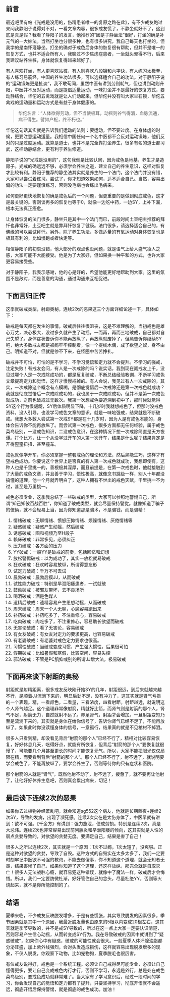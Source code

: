 ## 前言

最近吧里有帖《光戒是没用的，伤精患者唯一的复原之路在此》，有不少戒友跑过来问我静阳子说得对不对，一看文章内容，很多戒友慌了，不静坐就好不了，这到底是真是假？我看了静阳子的发言，他推荐的“因是子静坐法”很好，打坐的确是补元气的一大妙法。当然打坐也分很多种，也有很多讲究，我自己每天也打坐的，但我学的是南怀瑾静坐。打坐的确对于戒色后身体的恢复很有帮助，但并不是唯一的恢复方式，也并不适合所有人，我聊过不少焦虑症患者，一坐就头晕得不行，后来我建议站养生桩，身体就恢复得越来越好了。

有人喜欢打坐，有人更喜欢站桩，有人则喜欢八段锦和六字诀，有人练习太极拳，有人练习易筋经，中国的养生功法很多，可以选择适合自己的功法。对于静阳子说的“运动锻炼更是扯淡”，我不敢苟同，虽然中医有讲到劳则耗气，但也讲到动则升阳，中医并不反对运动，而是提倡适量运动，一味打坐并不是最好的恢复方式，要动静结合，华佗的五禽戏就是让人们动起来，但华佗并没有叫大家举石锁，华佗五禽戏的运动量和运动方式是有益于身体健康的。

> 华佗名言：“人体欲得劳动，但不当使极耳，动摇则谷气得消，血脉流通，病不得生。譬如户枢，终不朽也。”

华佗这句话其实就是告诉我们运动的法则：要运动，但不要过度。在身体虚的时候，更要注意运动适量。我相信中国任何一个名中医都不会反对运动锻炼，他们反对的只是过度运动。就算是道士，也并不是完全靠打坐养生，很多有名的道士都习武，这样动静结合，更有利于养生修道。

静阳子说的“光戒是没用的”，这句我倒是比较认同，因为戒色是地基，养生才是造房子。光戒的确远远不够，必须学会养生之道，建立自己的养生意识，这样对恢复才比较有利。静阳子推荐的静坐法其实就是养生的一个法门，这个法门并没有错，大家可以尝试着练习。尝试了，你才知道效果如何，适不适合自己。当然，容易出偏的功法一定要谨慎练习，否则没毛病也会练出毛病来。

如何更好更快地恢复的确是戒色后的一个问题，但更重要的是做到彻底戒色，这才是最关键的。否则谈再多的恢复也等于0，就像一边吃中药，一边SY，上补下漏，根本无法真正痊愈。

让身体恢复的法门很多，静坐只是其中一个法门而已，前段时间土豆吧主推荐的拜忏也非常好，土豆吧主就是靠拜忏恢复了健康。法门很多，请选择适合自己的，有佛缘的可以尝试拜忏。另外，除了养生功法，多做适量的有氧运动对身体恢复也是极其有利的，比如慢跑或者快走等。

相信静阳子的初衷没错，他大部分的观点也没问题，就是语气上给人盛气凌人之感，大家可能不大能接受。他是为了大家好，但如果换一种平和的方式，也许大家更容易接受些。

对于静阳子，我表示感谢，他的心是好的，希望他能更好地帮助到大家。这里的氛围不是敌对，而是善意的沟通，通过沟通来互相促进。

## 下面言归正传

这季就破戒类型，射距奥秘，连续2次的恶果这三个方面详细论述一下，具体如下：

破戒是每天都在发生的事情，破戒后往往很沮丧，这是不难理解的，当初戒色是雄心万丈，决心极大，没过多久就产生了动摇，一而再，再而三地破戒，自己都对自己失望了。身体症状告诉你不能再放纵了，再放纵就废掉了，但瘾告诉你继续SY吧，绝大多数戒友都是被瘾牢牢控制着，像一个提线木偶，成了欲望之奴，身不由己。明知道不对，但就是停不下来，在怪圈中苦苦挣扎。

破戒并不可怕，可怕的是不学习，不学习觉悟和定力就不会提升。不学习的强戒，注定失败！有戒友会问，有人是一次戒除的吗？说实话，我到现在阅戒友上千，没见过哪个人是一次戒除成功的，都是反复破戒，不断总结经验教训，不断学习戒色文章提高定力和觉悟，这样才慢慢戒掉的。有人会说，我见过有人一次戒除的，其实，一次戒除这个概念有点模糊，是彻底觉悟后一次戒除还是第一次戒色就成功？我就是彻底觉悟后一次戒除成功的，我也属于一次戒除成功，但并不是第一次戒色就成功，之前也破戒过无数次。我第一次想戒色要追溯到初中了，那时候就觉得SY这个行为很龌龊，SY后体质明显下降，十几岁时我就想戒色了，但那时没戒色资料，没人引导，也没学习戒色文章的意识，就是一味地强戒，结果就是不断破戒。我想大多数人尝试第一次戒SY都是在十几岁时，因为人是有戒色本能的，身体会告诉你不能再放纵了。而尝试第一次戒色，很多方面都无任何经验，属于戒色菜鸟级别，一没戒色知识，二没戒色意识，在这种情况下想一次戒除简直是天方夜谭。打个比方，让一个从没学过开车的人第一次开车，结果是什么呢？结果肯定是开得歪歪扭扭，甚至撞车。

戒色就像学开车，你必须掌握一整套戒色的理论和方法，然后熟能生巧，这样才有望戒色成功。你要说这个世界上是否真的有人第一次戒色就成功，我想即使有，这种人也是千里挑一的，善根极其深厚，而且前提是，在第一次戒色时，他就接触到了大量的戒色文章，并且善于学习，悟性极高，就像念书跳级一样，别人十年都没搞懂的道理，他一个月就弄明白了，这种人拥有不世出的戒色天赋，千里挑一不为过，甚至是万里挑一。

戒色必须专业，这季我总结了一些破戒的类型，大家可以参照地警惕自己，所谓“知己知彼百战百胜”，你知道了破戒类型，就会尽量保持警觉。就像知道了骗子的伎俩，就不会轻易上当，因为你知道那是骗术，不是骗钱，而是骗精！

1. 情绪破戒：无聊情绪、愤怒压抑情绪、烦躁情绪、厌倦情绪等
2. 疑惑破戒：疑惑产生动摇，然后破戒
3. 诱惑破戒：图和视频乃至H段子
4. 赖床破戒：非常多见，必须纠正
5. 压力破戒：各方面的压力
6. YY破戒：一般YY是破戒的前奏，包括回忆和幻想
7. 放松警惕破戒：以为成功了，其实一放松就易破戒
8. 狂欢破戒：狂欢时容易放纵，所谓得意忘形
9. 试定力破戒：千万不可去试
10. 晨勃破戒：晨勃后摸JJ，从而破戒
11. 试性能力破戒：特别是早泄阳痿患者，一试就破
12. 鼓动破戒：被邪友带坏，去不良场所
13. 喝酒破戒：酒是色媒人
14. 遗精后破戒：遗精容易产生思想动摇，从而破戒
15. 周末破戒：周末一个人无聊，心魔容易跑出来
16. 补药破戒：补药吃多了，不注重修心，容易破戒
17. 吃肉破戒：肉吃多了，不注重修心，容易助长欲望而破戒
18. 无害论破戒：看了无害论，容易破戒
19. 有女友破戒：有女友对定力的要求更高，也容易破戒
20. 有老婆破戒：有老婆对戒色定力要求也很高。
21. 习惯性破戒：当破戒变成习惯，产生强大惯性，后果很可怕
22. 假期破戒：比如暑假和寒假，比较空闲，容易失控
23. 邪法破戒：不管是PC肌抑或别的所谓JJ增大法，极易破戒

## 下面再来谈下射距的奥秘

射距就是射精距离，很多戒友反映刚开始SY的几年，射距很远，到后来就越来越不行，是顺着JJ流淌下来的，明显后劲不足，没有冲力了，这其实就是肾气亏损的一个表现。精，一看颜色，二看量，三看浓度，四看射距。射距越远，就说明这个人肾气越足。这个道理非常像射箭，精就好比箭，而肾气则是射箭的那个人，肾气不足，射箭无力，自然就射不远了。养足肾气，射距才会增加。一旦射距变短乃至是流淌下来的，其实就是身体在给你信号了，告诉你肾气已经不足了，不能再放纵了。如果此时你没读懂身体的信号，一意孤行，结果真的就是不见棺材不掉泪。

很多人只看到精，却没看见背后“射箭的那个人”已经不行了，精相对比较容易恢复，好好休息几天，吃得好点，就能有所恢复，但背后“射箭的那个人”要恢复就很慢了，可能要几个月甚至更长的时间才能恢复元气。所以，大家不能把眼光仅仅局限在精，而要看到背后“射箭的那个人”。那个人已经不行了，射不远了，就说明要学会戒色了，不能再放纵了，要学会养生了，否则等待你的只有症状和医院。

那个射箭的人就是“肾气”，既然他射不动了，射不远了，疲惫了，就不要再让他射了，让他好好休养生息吧，否则真会累出病来，切记！

## 最后谈下连续2次的恶果

如果你去过植物神经紊乱吧，就会知道sg552这个病友，他就是长期熬夜+连续2次SY，导致的发病，出现了濒死感。连续2次实在是太伤身体了，中医早就有讲到：欲不可强。《千金方》有讲到：强力施泄，便成劳损。特别是连续2次，真是大忌讳。连续2次也非常容易出现前列腺炎和早泄阳痿的倾向，这其实就是人性的弱点贪婪导致的，对欲望的贪婪无度。要满足自己，结果是害了自己！

很多人之所以连续2次，其实就是一个原因：1次不过瘾，1次太短了，没爽够。正是这种对欲望的贪婪，导致了自毁。这种方式的自毁实在太多太多了，我们一定要时刻牢记中医欲不可强的教诲，不能去做傻事，你不知道这个道理，就会无知者无畏，结果害惨了自己，如果你知道了这个道理，还这样放纵，那完全就是自取灭亡！很多人无法战胜心瘾，就容易犯这种错误，就像中了魔法一样，破戒后才会悔悟。所以，我们一定要防微杜渐，好好管住自己的念头，尽量杜绝YY，否则等火烧起来，就不是你所能控制的了。

## 结语

夏季来临，不少戒友反映脱发增多，于是有些慌张，其实导致脱发的因素很多，季节因素就是其中一个原因，我最近脱发量也由原来的5根以内变成20根左右，这其实就是季节导致的，并不是戒SY导致的，所以在这一点上大家一定要认识清楚，否则容易产生信心动摇，从而转变成SY行为。我在导致破戒的因素中就讲到了“疑惑破戒”，如果你心中有疑惑，破戒的可能性就会很大。一般夏季人体汗腺油脂都分泌旺盛，加上紫外线强烈，会对头发造成损伤，这样就容易出现脱发增多的现象，不仅人脱发，你观察下动物，比如宠物狗，夏季脱毛也很厉害。

有位戒友说得好，戒色是一个系统工程。必须让自己戒得尽可能专业，必须让自己懂得更多，要让自己变成戒色内行才行，否则不学习，永远是外行，总是处在戒色菜鸟级别，要戒色成功就非常难了。当大家有了学习意识后，经过一段时间的学习，你会发现自己的觉悟和定力都有了提升，只要坚持学习，彻底开悟就不会遥远，彻底开悟后保持警惕，就是彻底的戒色成功。加油！
